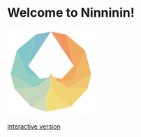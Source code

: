 # Welcome to Ninninin!

<img src="media/fibonacci-branching-pattern.png" width = "200px">

[Interactive version](https://jfinmaniv.shinyapps.io/ninninin/)
